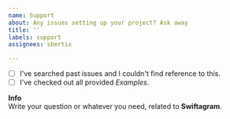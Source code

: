 ```yaml
---
name: Support
about: Any issues setting up your project? Ask away
title: ''
labels: support
assignees: sbertix

---
```


- [ ] I've searched past issues and I couldn't find reference to this. 
- [ ] I've checked out all provided _Examples_.

**Info**  
Write your question or whatever you need, related to **Swiftagram**.
